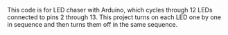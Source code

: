 This code is for LED chaser with Arduino, which cycles through 12 LEDs connected to pins 2 through 13. This project turns on each LED one by one in sequence and then turns them off in the same sequence.
